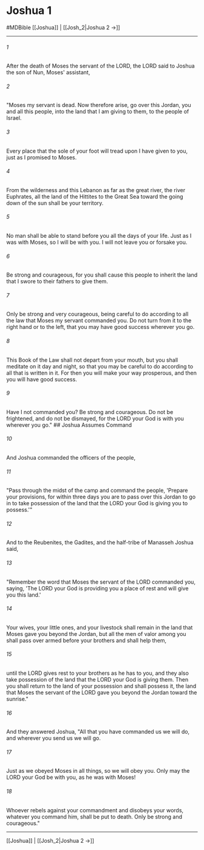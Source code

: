 # Joshua 1
#MDBible
[[Joshua]] | [[Josh_2|Joshua 2 →]]

***

###### 1 
After the death of Moses the servant of the LORD, the LORD said to Joshua the son of Nun, Moses' assistant, 

###### 2 
"Moses my servant is dead. Now therefore arise, go over this Jordan, you and all this people, into the land that I am giving to them, to the people of Israel. 

###### 3 
Every place that the sole of your foot will tread upon I have given to you, just as I promised to Moses. 

###### 4 
From the wilderness and this Lebanon as far as the great river, the river Euphrates, all the land of the Hittites to the Great Sea toward the going down of the sun shall be your territory. 

###### 5 
No man shall be able to stand before you all the days of your life. Just as I was with Moses, so I will be with you. I will not leave you or forsake you. 

###### 6 
Be strong and courageous, for you shall cause this people to inherit the land that I swore to their fathers to give them. 

###### 7 
Only be strong and very courageous, being careful to do according to all the law that Moses my servant commanded you. Do not turn from it to the right hand or to the left, that you may have good success wherever you go. 

###### 8 
This Book of the Law shall not depart from your mouth, but you shall meditate on it day and night, so that you may be careful to do according to all that is written in it. For then you will make your way prosperous, and then you will have good success. 

###### 9 
Have I not commanded you? Be strong and courageous. Do not be frightened, and do not be dismayed, for the LORD your God is with you wherever you go." ## Joshua Assumes Command 

###### 10 
And Joshua commanded the officers of the people, 

###### 11 
"Pass through the midst of the camp and command the people, 'Prepare your provisions, for within three days you are to pass over this Jordan to go in to take possession of the land that the LORD your God is giving you to possess.'" 

###### 12 
And to the Reubenites, the Gadites, and the half-tribe of Manasseh Joshua said, 

###### 13 
"Remember the word that Moses the servant of the LORD commanded you, saying, 'The LORD your God is providing you a place of rest and will give you this land.' 

###### 14 
Your wives, your little ones, and your livestock shall remain in the land that Moses gave you beyond the Jordan, but all the men of valor among you shall pass over armed before your brothers and shall help them, 

###### 15 
until the LORD gives rest to your brothers as he has to you, and they also take possession of the land that the LORD your God is giving them. Then you shall return to the land of your possession and shall possess it, the land that Moses the servant of the LORD gave you beyond the Jordan toward the sunrise." 

###### 16 
And they answered Joshua, "All that you have commanded us we will do, and wherever you send us we will go. 

###### 17 
Just as we obeyed Moses in all things, so we will obey you. Only may the LORD your God be with you, as he was with Moses! 

###### 18 
Whoever rebels against your commandment and disobeys your words, whatever you command him, shall be put to death. Only be strong and courageous." 

***

[[Joshua]] | [[Josh_2|Joshua 2 →]]
